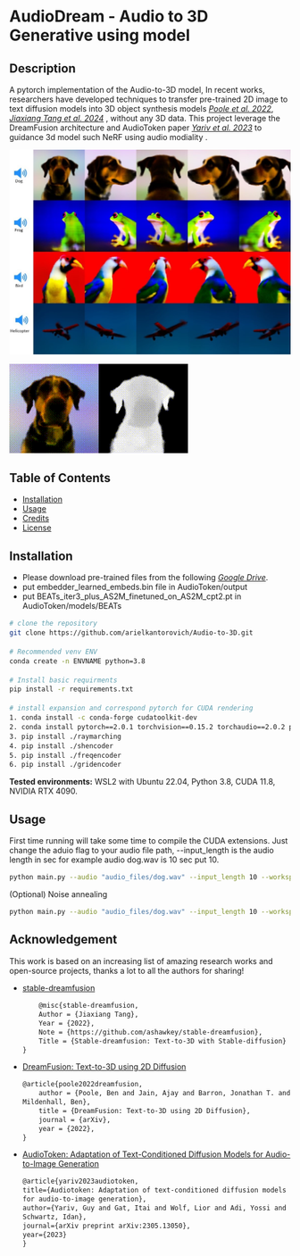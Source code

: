 # AudioDream - Audio to 3D Generative using model

## Description

A pytorch implementation of the Audio-to-3D model, In
recent works, researchers have developed techniques to transfer pre-trained 2D
image to text diffusion models into 3D object synthesis models [*Poole et al. 2022*](https://dreamfusion3d.github.io/), [*Jiaxiang Tang et al. 2024*](https://dreamgaussian.github.io/) , without any 3D data. This project leverage the DreamFusion architecture and AudioToken paper [*Yariv et al. 2023*](https://pages.cs.huji.ac.il/adiyoss-lab/AudioToken/) to guidance 3d model such NeRF using audio modiality .

![results](tets/results.jpg)

![Some_results](tets/output.gif)


## Table of Contents
- [Installation](#installation)
- [Usage](#usage)
- [Credits](#credits)
- [License](#license)

## Installation
* Please download pre-trained files from the following [*Google Drive*](https://drive.google.com/drive/u/0/folders/1tVb5trH-syv6M6KI__ftLymA0r5ICCqu).
* put embedder_learned_embeds.bin file in AudioToken/output
* put BEATs_iter3_plus_AS2M_finetuned_on_AS2M_cpt2.pt in AudioToken/models/BEATs
```bash
# clone the repository
git clone https://github.com/arielkantorovich/Audio-to-3D.git

# Recommended venv ENV
conda create -n ENVNAME python=3.8

# Install basic requirments
pip install -r requirements.txt

# install expansion and correspond pytorch for CUDA rendering
1. conda install -c conda-forge cudatoolkit-dev
2. conda install pytorch==2.0.1 torchvision==0.15.2 torchaudio==2.0.2 pytorch-cuda=11.8 -c pytorch -c nvidia
3. pip install ./raymarching
4. pip install ./shencoder
5. pip install ./freqencoder
6. pip install ./gridencoder
```

**Tested environments:** WSL2 with Ubuntu 22.04, Python 3.8, CUDA 11.8, NVIDIA RTX 4090.

## Usage
First time running will take some time to compile the CUDA extensions.
Just change the aduio flag to your audio file path, --input_length is the audio length in sec for example audio dog.wav is 10 sec put 10.
```bash
python main.py --audio "audio_files/dog.wav" --input_length 10 --workspace trial_audioToken_dog --hf_key CompVis/stable-diffusion-v1-4 -O
```
(Optional) Noise annealing
```bash
python main.py --audio "audio_files/dog.wav" --input_length 10 --workspace trial_audioToken_dog --hf_key CompVis/stable-diffusion-v1-4 --noise_annealing "square_root" -O
```

## Acknowledgement
This work is based on an increasing list of amazing research works and open-source projects, thanks a lot to all the authors for sharing!

* [stable-dreamfusion](https://github.com/ashawkey/stable-dreamfusion/tree/main)
    ```
        @misc{stable-dreamfusion,
        Author = {Jiaxiang Tang},
        Year = {2022},
        Note = {https://github.com/ashawkey/stable-dreamfusion},
        Title = {Stable-dreamfusion: Text-to-3D with Stable-diffusion}
    }
    ```

* [DreamFusion: Text-to-3D using 2D Diffusion](https://dreamfusion3d.github.io/)
    ```
    @article{poole2022dreamfusion,
        author = {Poole, Ben and Jain, Ajay and Barron, Jonathan T. and Mildenhall, Ben},
        title = {DreamFusion: Text-to-3D using 2D Diffusion},
        journal = {arXiv},
        year = {2022},
    }
    ```

* [AudioToken: Adaptation of Text-Conditioned Diffusion Models for Audio-to-Image Generation](https://dreamfusion3d.github.io/)
    ```
    @article{yariv2023audiotoken,
  title={Audiotoken: Adaptation of text-conditioned diffusion models for audio-to-image generation},
  author={Yariv, Guy and Gat, Itai and Wolf, Lior and Adi, Yossi and Schwartz, Idan},
  journal={arXiv preprint arXiv:2305.13050},
  year={2023}
    }
    ```
  
